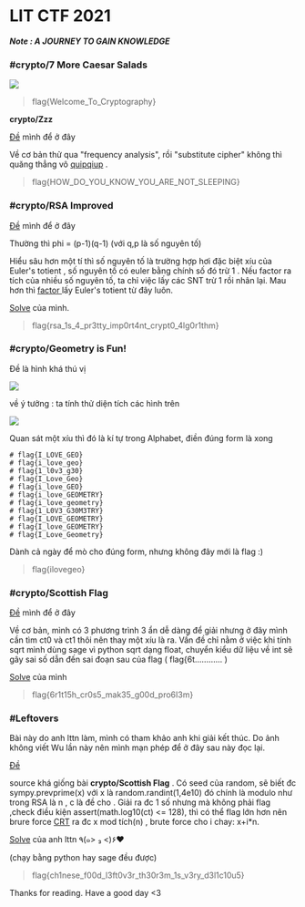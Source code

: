 # LIT CTF 2021

_**Note : A JOURNEY TO GAIN KNOWLEDGE**_

### **#crypto/7 More Caesar Salads**

![](https://giongfnefvblog.files.wordpress.com/2021/07/image-5.png?w=880)

> flag{Welcome\_To\_Cryptography}

**crypto/Zzz**

[Đề](https://github.com/rongtruong26012002/ChallFile/blob/main/crypto/Zzz\_Chall.txt) mình để ở đây

Về cơ bản thử qua "frequency analysis", rồi "substitute cipher" không thì quăng thẳng vô [quipqiup](https://quipqiup.com) .

> flag{HOW\_DO\_YOU\_KNOW\_YOU\_ARE\_NOT\_SLEEPING}

### **#crypto/RSA Improved**

[Đề](https://github.com/rongtruong26012002/ChallFile/blob/main/crypto/crypto/RSA%20Improved\_chall.py) mình để ở đây

Thường thì phi = (p-1)(q-1) (với q,p là số nguyên tố)

Hiểu sâu hơn một tí thì số nguyên tố là trường hợp hơi đặc biệt xíu của Euler's totient , số nguyên tố có euler bằng chính số đó trừ 1 . Nếu factor ra tích của nhiều số nguyên tố, ta chỉ việc lấy các SNT trừ 1 rồi nhân lại. Mau hơn thì [factor ](https://www.alpertron.com.ar/ECM.HTM) lấy Euler's totient từ đây luôn.

[Solve](https://github.com/rongtruong26012002/SolveFile/blob/main/crypto/LIT\_RSA%20Improved\_solve.py) của mình.

> flag{rsa\_1s\_4\_pr3tty\_imp0rt4nt\_crypt0\_4lg0r1thm}

### **#crypto/Geometry is Fun!**

Đề là hình khá thú vị

![](https://giongfnefvblog.files.wordpress.com/2021/07/image-1.png?w=1024)

về ý tưởng : ta tính thử diện tích các hình trên

![](https://giongfnefvblog.files.wordpress.com/2021/07/image-3.png?w=974)

Quan sát một xíu thì đó là kí tự trong Alphabet, điền đúng form là xong

```
# flag{I_LOVE_GEO}
# flag{i_love_geo}
# flag{1_l0v3_g30}
# flag{I_Love_Geo}
# flag{i_love_GEO}
# flag{i_love_GEOMETRY}
# flag{i_love_geometry}
# flag{1_L0V3_G30M3TRY}
# flag{I_LOVE_GEOMETRY}
# flag{I_love_GEOMETRY}
# flag{I_Love_Geometry}
```

Dành cả ngày để mò cho đúng form, nhưng không đây mới là flag :)

> flag{ilovegeo}

### **#crypto/Scottish Flag**

[Đề](https://github.com/rongtruong26012002/ChallFile/blob/main/LIT\_Scottish%20Flag\_chall.py) mình để ở đây

Về cơ bản, mình có 3 phương trình 3 ẩn dễ dàng để giải nhưng ở đây mình cần tìm ct0 và ct1 thôi nên thay một xíu là ra. Vấn đề chỉ nằm ở việc khi tính sqrt mình dùng sage vì python sqrt dạng float, chuyển kiểu dữ liệu về int sẽ gây sai số dẫn đến sai đoạn sau của flag ( flag{6t............ )

[Solve](https://github.com/rongtruong26012002/SolveFile/blob/main/solve\_crypto/solve\_Scottish%20Flag.sage) của mình

> flag{6r1t15h\_cr0s5\_mak35\_g00d\_pro6I3m}

### **#Leftovers**

Bài này do anh lttn làm, mình có tham khảo anh khi giải kết thúc. Do ảnh không viết Wu lần này nên mình mạn phép để ở đây sau này đọc lại.

[Đề](https://github.com/rongtruong26012002/ChallFile/blob/main/LIT\_Leftovers\_chall.py)

source khá giống bài **crypto/Scottish Flag** . Có seed của random, sẽ biết đc sympy.prevprime(x) với x là random.randint(1,4e10) đó chính là modulo như trong RSA là n , c là đề cho . Giải ra đc 1 số nhưng mà không phải flag ,check điều kiện assert(math.log10(ct) <= 128), thì có thể flag lớn hơn nên brure force [CRT](https://www.geeksforgeeks.org/chinese-remainder-theorem-set-1-introduction/) ra đc x mod tích(n) , brute force cho i chay: x+i\*n.

[Solve](https://github.com/rongtruong26012002/SolveFile/blob/main/solve\_crypto/LIT\_Leftovers\_solve.py) của anh lttn ٩(๑> ₃ <)۶♥

(chạy bằng python hay sage đều được)

> flag{ch1nese\_f00d\_l3ft0v3r\_th30r3m\_1s\_v3ry\_d3l1c10u5}

Thanks for reading. Have a good day <3
